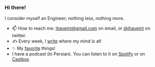 ### Hi there!

I consider myself an Engineer; nothing less, nothing more.

- 📫 How to reach me: ihaveint@gmail.com on email, or [@ihaveint](https://twitter.com/ihaveint) on twitter.
- ✍️ Every week, I <a href="https://ihaveint.github.io">write</a> where my mind is at!
- ✨ My <a href="https://ihaveint.github.io/interests/">favorite</a> things!
- I have a podcast (in Persian). You can listen to it on  <a href="https://open.spotify.com/show/1Mp8lyk7bc9GXEpWxhQ6xE">Spotify</a> or on <a href="https://castbox.fm/vc/5036294">Castbox</a>
